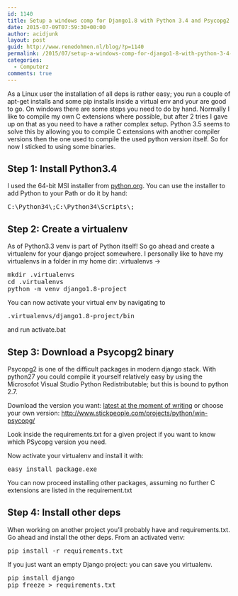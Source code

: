 ```yaml
---
id: 1140
title: Setup a windows comp for Django1.8 with Python 3.4 and Psycopg2
date: 2015-07-09T07:59:30+00:00
author: acidjunk
layout: post
guid: http://www.renedohmen.nl/blog/?p=1140
permalink: /2015/07/setup-a-windows-comp-for-django1-8-with-python-3-4-and-psycopg2/
categories:
  - Computerz
comments: true
---
```

As a Linux user the installation of all deps is rather easy; you run a couple of apt-get installs and some pip installs inside a virtual env and your are good to go. On windows there are some steps you need to do by hand. Normally I like to compile my own C extensions where possible, but after 2 tries I gave up on that as you need to have a rather complex setup. Python 3.5 seems to solve this by allowing you to compile C extensions with another compiler versions then the one used to compile the used python version itself. So for now I sticked to using some binaries.

## Step 1: Install Python3.4

I used the 64-bit MSI installer from [python.org](https://www.python.org/downloads/release/python-343/). You can use the installer to add Python to your Path or do it by hand:
  
<pre>
C:\Python34\;C:\Python34\Scripts\;
</pre>

## Step 2: Create a virtualenv

As of Python3.3 venv is part of Python itself! So go ahead and create a virtualenv for your django project somewhere. I personally like to have my virtualenvs in a folder in my home dir: .virtualenvs ->

<pre>mkdir .virtualenvs
cd .virtualenvs
python -m venv django1.8-project
</pre>

You can now activate your virtual env by navigating to 
<pre>.virtualenvs/django1.8-project/bin</pre>
and run activate.bat

## Step 3: Download a Psycopg2 binary

Psycopg2 is one of the difficult packages in modern django stack. With python27 you could compile it yourself relatively easy by using the Microsofot Visual Studio Python Redistributable; but this is bound to python 2.7.

Download the version you want: [latest at the moment of writing](http://www.stickpeople.com/projects/python/win-psycopg/2.6.1/psycopg2-2.6.1.win-amd64-py3.4-pg9.4.4-release.exe) or choose your own version: http://www.stickpeople.com/projects/python/win-psycopg/

Look inside the requirements.txt for a given project if you want to know which PSycopg version you need.

Now activate your virtualenv and install it with: 

<pre>easy_install package.exe</pre>

You can now proceed installing other packages, assuming no further C extensions are listed in the requirement.txt 

## Step 4: Install other deps

When working on another project you&#8217;ll probably have and requirements.txt. Go ahead and install the other deps. From an activated venv: 

<pre>pip install -r requirements.txt</pre>

If you just want an empty Django project: you can save you virtualenv.

<pre>pip install django
pip freeze > requirements.txt
</pre>